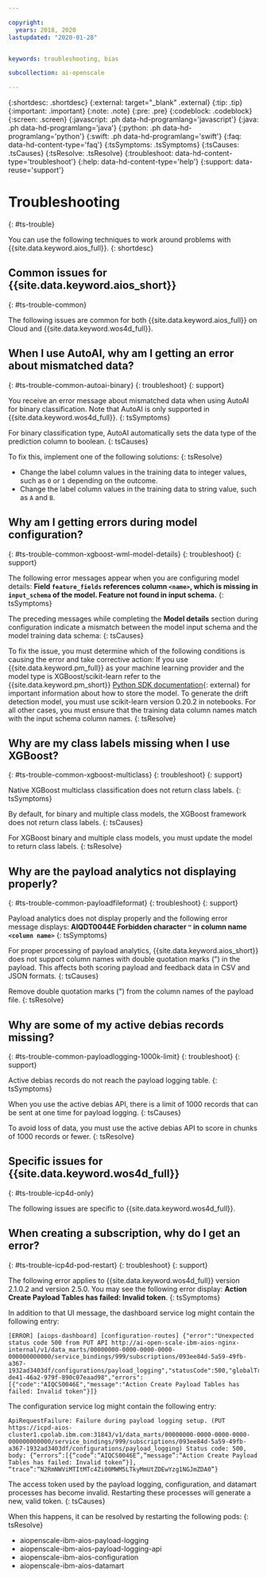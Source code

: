 ```yaml
---

copyright:
  years: 2018, 2020
lastupdated: "2020-01-28"


keywords: troubleshooting, bias

subcollection: ai-openscale

---
```


{:shortdesc: .shortdesc}
{:external: target="_blank" .external}
{:tip: .tip}
{:important: .important}
{:note: .note}
{:pre: .pre}
{:codeblock: .codeblock}
{:screen: .screen}
{:javascript: .ph data-hd-programlang='javascript'}
{:java: .ph data-hd-programlang='java'}
{:python: .ph data-hd-programlang='python'}
{:swift: .ph data-hd-programlang='swift'}
{:faq: data-hd-content-type='faq'}
{:tsSymptoms: .tsSymptoms}
{:tsCauses: .tsCauses}
{:tsResolve: .tsResolve}
{:troubleshoot: data-hd-content-type='troubleshoot'}
{:help: data-hd-content-type='help'}
{:support: data-reuse='support'}

# Troubleshooting
{: #ts-trouble}

You can use the following techniques to work around problems with {{site.data.keyword.aios_full}}.
{: shortdesc}

## Common issues for {{site.data.keyword.aios_short}}
{: #ts-trouble-common}

The following issues are common for both {{site.data.keyword.aios_full}} on Cloud and {{site.data.keyword.wos4d_full}}.

## When I use AutoAI, why am I getting an error about mismatched data?
{: #ts-trouble-common-autoai-binary}
{: troubleshoot}
{: support}

You receive an error message about mismatched data when using AutoAI for binary classification. Note that AutoAI is only supported in {{site.data.keyword.wos4d_full}}. 
{: tsSymptoms} 

For binary classification type, AutoAI automatically sets the data type of the prediction column to boolean. 
{: tsCauses}

To fix this, implement one of the following solutions:
{: tsResolve}

- Change the label column values in the training data to integer values, such as `0` or `1` depending on the outcome.
- Change the label column values in the training data to string value, such as `A` and `B`.

## Why am I getting errors during model configuration?
{: #ts-trouble-common-xgboost-wml-model-details}
{: troubleshoot}
{: support}

The following error messages appear when you are configuring model details: **Field `feature_fields` references column `<name>`, which is missing in `input_schema` of the model. Feature not found in input schema.**
{: tsSymptoms} 

The preceding messages while completing the **Model details** section during configuration indicate a mismatch between the model input schema and the model training data schema:
{: tsCauses}

To fix the issue, you must determine which of the following conditions is causing the error and take corrective action: If you use {{site.data.keyword.pm_full}} as your machine learning provider and the model type is XGBoost/scikit-learn refer to the {{site.data.keyword.pm_short}} [Python SDK documentation](http://wml-api-pyclient-dev.mybluemix.net/#repository){: external} for important information about how to store the model. To generate the drift detection model, you must use scikit-learn version 0.20.2 in notebooks. For all other cases, you must ensure that the training data column names match with the input schema column names.
{: tsResolve}

## Why are my class labels missing when I use XGBoost?
{: #ts-trouble-common-xgboost-multiclass}
{: troubleshoot}
{: support}

Native XGBoost multiclass classification does not return class labels.
{: tsSymptoms} 

By default, for binary and multiple class models, the XGBoost framework does not return class labels.
{: tsCauses}

For XGBoost binary and multiple class models, you must update the model to return class labels.
{: tsResolve}

## Why are the payload analytics not displaying properly?
{: #ts-trouble-common-payloadfileformat}
{: troubleshoot}
{: support}

Payload analytics does not display properly and the following error message displays: **AIQDT0044E Forbidden character `"` in column name `<column name>`**
{: tsSymptoms} 

For proper processing of payload analytics, {{site.data.keyword.aios_short}} does not support column names with double quotation marks (") in the payload. This affects both scoring payload and feedback data in CSV and JSON formats.
{: tsCauses}

Remove double quotation marks (") from the column names of the payload file.
{: tsResolve}

## Why are some of my active debias records missing?
{: #ts-trouble-common-payloadlogging-1000k-limit}
{: troubleshoot}
{: support}

Active debias records do not reach the payload logging table.
{: tsSymptoms}

When you use the active debias API, there is a limit of 1000 records that can be sent at one time for payload logging.
{: tsCauses}

To avoid loss of data, you must use the active debias API to score in chunks of 1000 records or fewer.
{: tsResolve}

## Specific issues for {{site.data.keyword.wos4d_full}}
{: #ts-trouble-icp4d-only}

The following issues are specific to {{site.data.keyword.wos4d_full}}.

## When creating a subscription, why do I get an error?
{: #ts-trouble-icp4d-pod-restart}
{: troubleshoot}
{: support}

The following error applies to {{site.data.keyword.wos4d_full}} version 2.1.0.2 and version 2.5.0. You may see the following error display: **Action Create Payload Tables has failed: Invalid token**.
{: tsSymptoms}

In addition to that UI message, the dashboard service log might contain the following entry:

```
[ERROR] [aiops-dashboard] [configuration-routes] {"error":"Unexpected status code 500 from PUT API http://ai-open-scale-ibm-aios-nginx-internal/v1/data_marts/00000000-0000-0000-0000-000000000000/service_bindings/999/subscriptions/093ee84d-5a59-49fb-a367-1932ad3403df/configurations/payload_logging","statusCode":500,"globalTransactionId":"c3789a70-de41-46a2-979f-890c07eaad98","errors":[{"code":"AIQCS0046E","message":"Action Create Payload Tables has failed: Invalid token"}]}
```

The configuration service log might contain the following entry:

```
ApiRequestFailure: Failure during payload logging setup. (PUT https://icpd-aios-cluster1.cpolab.ibm.com:31843/v1/data_marts/00000000-0000-0000-0000-000000000000/service_bindings/999/subscriptions/093ee84d-5a59-49fb-a367-1932ad3403df/configurations/payload_logging) Status code: 500, body: {“errors”:[{“code”:“AIQCS0046E”,“message”:“Action Create Payload Tables has failed: Invalid token”}], “trace”:“N2RmNWViMTItMTc4Zi00MWM5LTkyMmUtZDEwYzg1NGJmZDA0”}
```

The access token used by the payload logging, configuration, and datamart processes has become invalid. Restarting these processes will generate a new, valid token.
{: tsCauses}


When this happens, it can be resolved by restarting the following pods:
{: tsResolve}

- aiopenscale-ibm-aios-payload-logging
- aiopenscale-ibm-aios-payload-logging-api
- aiopenscale-ibm-aios-configuration
- aiopenscale-ibm-aios-datamart

